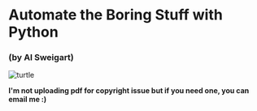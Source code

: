 # Automate the Boring Stuff with Python
### (by Al Sweigart)

<img src ="https://automatetheboringstuff.com/images/automate_2e_cover.png" title="turtle">




**I'm not uploading pdf for copyright issue but if you need one, you can email me :)**
